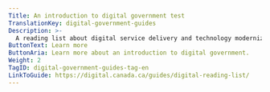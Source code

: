 ```yaml
---
Title: An introduction to digital government test
TranslationKey: digital-government-guides
Description: >-
  A reading list about digital service delivery and technology modernization.
ButtonText: Learn more
ButtonAria: Learn more about an introduction to digital government.
Weight: 2
TagID: digital-government-guides-tag-en
LinkToGuide: https://digital.canada.ca/guides/digital-reading-list/
---
```


